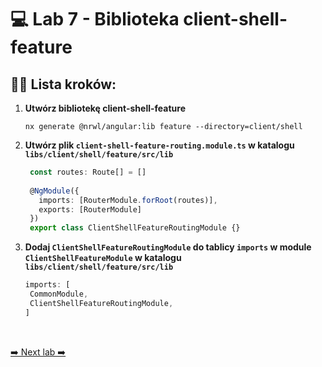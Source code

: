 # 💻 Lab 7 - Biblioteka client-shell-feature

## 🏋️‍♀️ Lista kroków:

1. **Utwórz bibliotekę client-shell-feature**

   ```shell
   nx generate @nrwl/angular:lib feature --directory=client/shell
   ```

2. **Utwórz plik `client-shell-feature-routing.module.ts` w katalogu `libs/client/shell/feature/src/lib`**

   ```typescript
    const routes: Route[] = []
    
    @NgModule({
      imports: [RouterModule.forRoot(routes)],
      exports: [RouterModule]
    })
    export class ClientShellFeatureRoutingModule {}
   ```

3. **Dodaj `ClientShellFeatureRoutingModule` do tablicy `imports` w module `ClientShellFeatureModule` w katalogu `libs/client/shell/feature/src/lib`**

   ```typescript
   imports: [
    CommonModule,
    ClientShellFeatureRoutingModule,
   ]
   ```
<br>

[➡️ Next lab ➡️](./lab_8.md)
